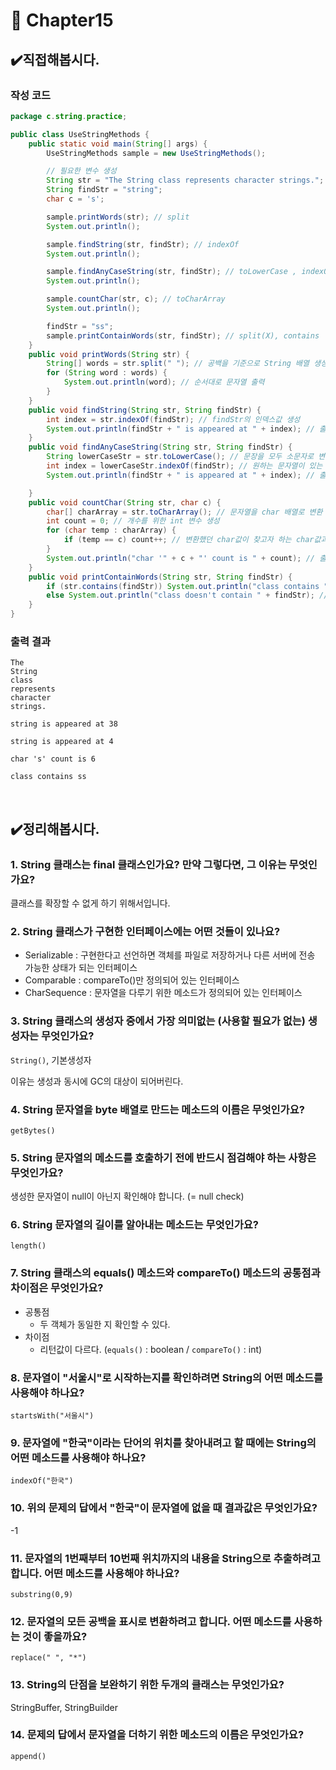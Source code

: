 # :pushpin: Chapter15

## ✔️직접해봅시다.
### 작성 코드
```java
package c.string.practice;

public class UseStringMethods {
	public static void main(String[] args) {
		UseStringMethods sample = new UseStringMethods();

        // 필요한 변수 생성 
		String str = "The String class represents character strings.";
		String findStr = "string";
		char c = 's';

		sample.printWords(str); // split
		System.out.println();

		sample.findString(str, findStr); // indexOf
		System.out.println();

		sample.findAnyCaseString(str, findStr); // toLowerCase , indexOf
		System.out.println();

		sample.countChar(str, c); // toCharArray
		System.out.println();

		findStr = "ss";
		sample.printContainWords(str, findStr); // split(X), contains
	}
	public void printWords(String str) {
		String[] words = str.split(" "); // 공백을 기준으로 String 배열 생성
		for (String word : words) {
			System.out.println(word); // 순서대로 문자열 출력
		}
	}
	public void findString(String str, String findStr) {
		int index = str.indexOf(findStr); // findStr의 인덱스값 생성
		System.out.println(findStr + " is appeared at " + index); // 출력
	}
	public void findAnyCaseString(String str, String findStr) {
		String lowerCaseStr = str.toLowerCase(); // 문장을 모두 소문자로 변환
		int index = lowerCaseStr.indexOf(findStr); // 원하는 문자열이 있는 인덱스값 생성
		System.out.println(findStr + " is appeared at " + index); // 출력

	}
	public void countChar(String str, char c) {
		char[] charArray = str.toCharArray(); // 문자열을 char 배열로 변환
		int count = 0; // 개수를 위한 int 변수 생성
		for (char temp : charArray) {
			if (temp == c) count++; // 변환했던 char값이 찾고자 하는 char값과 같다면 count 증가
		}
		System.out.println("char '" + c + "' count is " + count); // 출력
	}
	public void printContainWords(String str, String findStr) {
		if (str.contains(findStr)) System.out.println("class contains " + findStr); // 원하는 문자열이 str에 포함되어 있다
		else System.out.println("class doesn't contain " + findStr); // 포함되어 있지 않다.
	}
}
```

### 출력 결과
```
The
String
class
represents
character
strings.

string is appeared at 38

string is appeared at 4

char 's' count is 6

class contains ss
```

<br>

## ✔️정리해봅시다.
### 1. String 클래스는 final 클래스인가요? 만약 그렇다면, 그 이유는 무엇인가요?
클래스를 확장할 수 없게 하기 위해서입니다.

### 2. String 클래스가 구현한 인터페이스에는 어떤 것들이 있나요?
- Serializable : 구현한다고 선언하면 객체를 파일로 저장하거나 다른 서버에 전송 가능한 상태가 되는 인터페이스
- Comparable : compareTo()만 정의되어 있는 인터페이스
- CharSequence : 문자열을 다루기 위한 메소드가 정의되어 있는 인터페이스

### 3. String 클래스의 생성자 중에서 가장 의미없는 (사용할 필요가 없는) 생성자는 무엇인가요?
`String()`, 기본생성자

이유는 생성과 동시에 GC의 대상이 되어버린다.

### 4. String 문자열을 byte 배열로 만드는 메소드의 이름은 무엇인가요?
`getBytes()`

### 5. String 문자열의 메소드를 호출하기 전에 반드시 점검해야 하는 사항은 무엇인가요?
생성한 문자열이 null이 아닌지 확인해야 합니다. (= null check)

### 6. String 문자열의 길이를 알아내는 메소드는 무엇인가요?
`length()`

### 7. String 클래스의 equals() 메소드와 compareTo() 메소드의 공통점과 차이점은 무엇인가요?
- 공통점
    - 두 객체가 동일한 지 확인할 수 있다.
- 차이점
    - 리턴값이 다르다. (`equals()` : boolean / `compareTo()` : int)

### 8. 문자열이 "서울시"로 시작하는지를 확인하려면 String의 어떤 메소드를 사용해야 하나요?
`startsWith("서울시")`

### 9. 문자열에 "한국"이라는 단어의 위치를 찾아내려고 할 때에는 String의 어떤 메소드를 사용해야 하나요?
`indexOf("한국")`

### 10. 위의 문제의 답에서 "한국"이 문자열에 없을 때 결과값은 무엇인가요?
-1

### 11. 문자열의 1번째부터 10번째 위치까지의 내용을 String으로 추출하려고 합니다. 어떤 메소드를 사용해야 하나요?
`substring(0,9)`

### 12. 문자열의 모든 공백을 표시로 변환하려고 합니다. 어떤 메소드를 사용하는 것이 좋을까요?
`replace(" ", "*")`

### 13. String의 단점을 보완하기 위한 두개의 클래스는 무엇인가요?
StringBuffer, StringBuilder

### 14. 문제의 답에서 문자열을 더하기 위한 메소드의 이름은 무엇인가요?
`append()`
